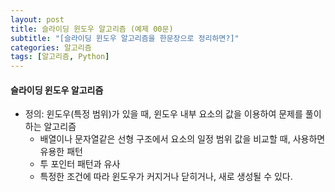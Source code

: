 ```yaml
---
layout: post
title: 슬라이딩 윈도우 알고리즘 (예제 00문)
subtitle: "[슬라이딩 윈도우 알고리즘을 한문장으로 정리하면?]"
categories: 알고리즘
tags: [알고리즘, Python]
---
```


#### 슬라이딩 윈도우 알고리즘

- 정의: 윈도우(특정 범위)가 있을 때, 윈도우 내부 요소의 값을 이용하여 문제를 풀이하는 알고리즘
    - 배열이나 문자열같은 선형 구조에서 요소의 일정 범위 값을 비교할 때, 사용하면 유용한 패턴
    - 투 포인터 패턴과 유사
    - 특정한 조건에 따라 윈도우가 커지거나 닫히거나, 새로 생성될 수 있다.


